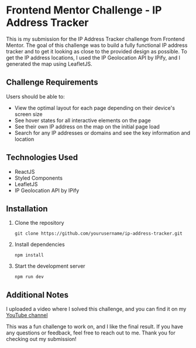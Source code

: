 # Frontend Mentor Challenge - IP Address Tracker

This is my submission for the IP Address Tracker challenge from Frontend Mentor. The goal of this challenge was to build a fully functional IP address tracker and to get it looking as close to the provided design as possible. To get the IP address locations, I used the IP Geolocation API by IPify, and I generated the map using LeafletJS.

## Challenge Requirements

Users should be able to:

- View the optimal layout for each page depending on their device's screen size
- See hover states for all interactive elements on the page
- See their own IP address on the map on the initial page load
- Search for any IP addresses or domains and see the key information and location

## Technologies Used

- ReactJS
- Styled Components
- LeafletJS
- IP Geolocation API by IPify

## Installation

1. Clone the repository
   ```
   git clone https://github.com/yourusername/ip-address-tracker.git
   ```

2. Install dependencies
   ```
   npm install
   ```

3. Start the development server
   ```
   npm run dev
   ```

## Additional Notes

I uploaded a video where I solved this challenge, and you can find it on my  [YouTube channel](https://youtube.com/@CodeTherapy_)

This was a fun challenge to work on, and I like the final result. If you have any questions or feedback, feel free to reach out to me. Thank you for checking out my submission!